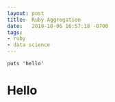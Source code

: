 ```yaml
---
layout: post
title:  Ruby Aggregation
date:   2019-10-06 16:57:18 -0700
tags:
- ruby
- data science
---
```

`puts 'hello'`

# Hello